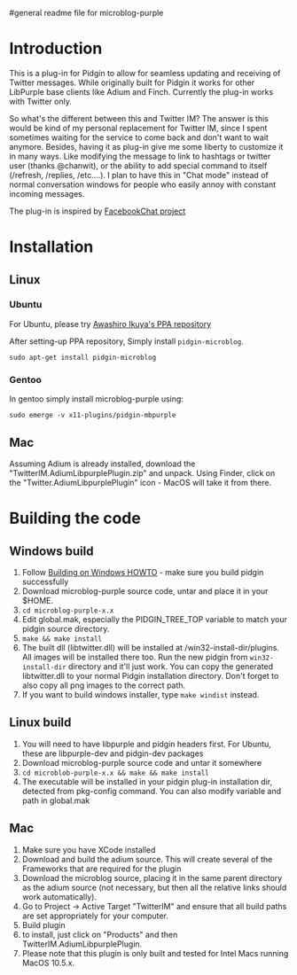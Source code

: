 #general readme file for microblog-purple

# Introduction #

This is a plug-in for Pidgin to allow for seamless updating and receiving of Twitter messages.  While originally built for Pidgin it works for other LibPurple base clients like Adium and Finch.  Currently the plug-in works with Twitter only.

So what's the different between this and Twitter IM? The answer is this would be kind of my personal replacement for Twitter IM, since I spent sometimes waiting for the service to come back and don't want to wait anymore. Besides, having it as plug-in give me some liberty to customize it in many ways. Like modifying the message to link to hashtags or twitter user (thanks @chanwit), or the ability to add special command to itself (/refresh, /replies, /etc....). I plan to have this in "Chat mode" instead of normal conversation windows for people who easily annoy with constant incoming messages.

The plug-in is inspired by [FacebookChat project](http://code.google.com/p/pidgin-facebookchat/)

# Installation #
## Linux ##
### Ubuntu ###
For Ubuntu, please try [Awashiro Ikuya's PPA repository](https://launchpad.net/~ikuya-fruitsbasket/+archive/ppa/)

After setting-up PPA repository, Simply install `pidgin-microblog`.

```
sudo apt-get install pidgin-microblog
```

### Gentoo ###
In gentoo simply install microblog-purple using:
```
sudo emerge -v x11-plugins/pidgin-mbpurple
```

## Mac ##
Assuming Adium is already installed, download the "TwitterIM.AdiumLibpurplePlugin.zip" and unpack.  Using Finder, click on the "Twitter.AdiumLibpurplePlugin" icon - MacOS will take it from there.

# Building the code #
## Windows build ##
  1. Follow [Building on Windows HOWTO](http://developer.pidgin.im/wiki/BuildingWinPidgin) - make sure you build pidgin successfully
  1. Download microblog-purple source code, untar and place it in your $HOME.
  1. `cd microblog-purple-x.x`
  1. Edit global.mak, especially the PIDGIN\_TREE\_TOP variable to match your pidgin source directory.
  1. `make && make install`
  1. The built dll (libtwitter.dll) will be installed at <pidgin source dir>/win32-install-dir/plugins. All images will be installed there too. Run the new pidgin from `win32-install-dir` directory and it'll just work. You can copy the generated libtwitter.dll to your normal Pidgin installation directory. Don't forget to also copy all png images to the correct path.
  1. If you want to build windows installer, type `make windist` instead.

## Linux build ##
  1. You will need to have libpurple and pidgin headers first. For Ubuntu, these are libpurple-dev and pidgin-dev packages
  1. Download microblog-purple source code and untar it somewhere
  1. `cd microblob-purple-x.x && make && make install`
  1. The executable will be installed in your pidgin plug-in installation dir, detected from pkg-config command. You can also modify variable and path in global.mak

## Mac ##
  1. Make sure you have XCode installed
  1. Download and build the adium source.  This will create several of the Frameworks that are required for the plugin
  1. Download the microblog source, placing it in the same parent directory as the adium source (not necessary, but then all the relative links should work automatically).
  1. Go to Project -> Active Target "TwitterIM" and ensure that all build paths are set appropriately for your computer.
  1. Build plugin
  1. to install, just click on "Products" and then TwitterIM.AdiumLibpurplePlugin.
  1. Please note that this plugin is only built and tested for Intel Macs running MacOS 10.5.x.